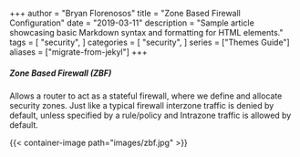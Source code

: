 +++
author = "Bryan Florenosos"
title = "Zone Based Firewall Configuration"
date = "2019-03-11"
description = "Sample article showcasing basic Markdown syntax and formatting for HTML elements."
tags = [
    "security",
]
categories = [
    "security",
]
series = ["Themes Guide"]
aliases = ["migrate-from-jekyl"]
+++

##### Zone Based Firewall (ZBF)

Allows a router to act as a stateful firewall, where we define and allocate security zones.
Just like a typical firewall interzone traffic is denied by default, unless specified by a rule/policy and Intrazone traffic is allowed by default.

{{< container-image path="images/zbf.jpg" >}}